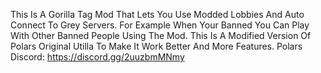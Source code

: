 This Is A Gorilla Tag Mod That Lets You Use Modded Lobbies And Auto Connect To Grey Servers. For Example When Your Banned You Can Play With Other Banned People Using The Mod. This Is A Modified Version Of Polars Original Utilla To Make It Work Better And More Features. Polars Discord: https://discord.gg/2uuzbmMNmy

